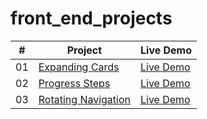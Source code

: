 # front_end_projects

|  #  | Project                                                                                                                     | Live Demo                                                                         |
| :-: | --------------------------------------------------------------------------------------------------------------------------- | --------------------------------------------------------------------------------- |
| 01  | [Expanding Cards](http://13.228.42.133:8001/)                                                                               | [Live Demo](http://13.228.42.133:8001/)
| 02  | [Progress Steps](http://13.228.42.133:8002/)                                                                                | [Live Demo](http://13.228.42.133:8002/)
| 03  | [Rotating Navigation](http://13.228.42.133:8003/)                                                                                | [Live Demo](http://13.228.42.133:8003/)
